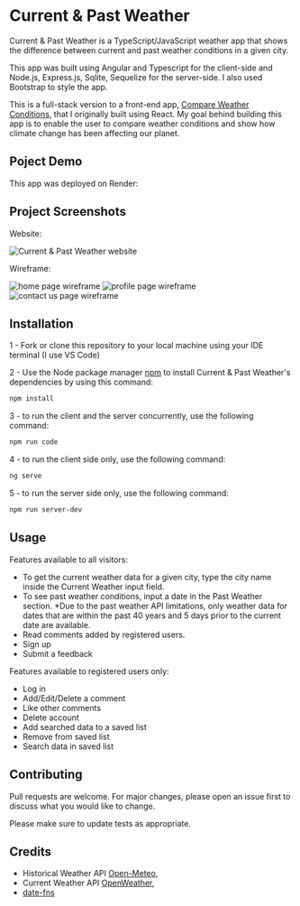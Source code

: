 # Current & Past Weather 

Current & Past Weather is a TypeScript/JavaScript weather app that shows the difference between current and past weather conditions in a given city. 

This app was built using Angular and Typescript for the client-side and Node.js, Express.js, Sqlite, Sequelize for the server-side. I also used Bootstrap to style the app.

This is a full-stack version to a front-end app, [Compare Weather Conditions](https://github.com/ArwaSharif/CompareWeatherConditions), that I originally built using React. My goal behind building this app is to enable the user to compare weather conditions and show how climate change has been affecting our planet.


## Poject Demo

This app was deployed on Render:


## Project Screenshots
Website:

![Current & Past Weather website](https://github.com/arwas11/Weather-App/assets/146148342/d529ea71-2128-406b-8edd-23e3d096d4e8)

Wireframe:

![home page wireframe](https://github.com/arwas11/Weather-App/assets/146148342/59d422c5-0ff1-434f-9b63-c5dea45482ea)
![profile page wireframe](https://github.com/arwas11/Weather-App/assets/146148342/5c06f0e5-6a58-4d9c-8e56-4d6af563977f)
![contact us page wireframe](https://github.com/arwas11/Weather-App/assets/146148342/14660450-f0d8-4881-aa52-b07fd4f638e6)

## Installation

1 - Fork or clone this repository to your local machine using your IDE terminal (I use VS Code)

2 - Use the Node package manager [npm](https://www.npmjs.com/) to install Current & Past Weather's dependencies by using this command:
```bash
npm install
```

3 - to run the client and the server concurrently, use the following command:
```bash
npm run code
```

4 - to run the client side only, use the following command:
```bash
ng serve
```

5 - to run the server side only, use the following command:
```bash
npm run server-dev
```

## Usage

Features available to all visitors:
- To get the current weather data for a given city, type the city name inside the Current Weather input field. 
- To see past weather conditions, input a date in the Past Weather section. *Due to the past weather API limitations, only weather data for dates that are within the past 40 years and 5 days prior to the current date are available.
- Read comments added by registered users.
- Sign up
- Submit a feedback

Features available to registered users only: 
- Log in
- Add/Edit/Delete a comment
- Like other comments
- Delete account
- Add searched data to a saved list 
- Remove from saved list
- Search data in saved list

## Contributing

Pull requests are welcome. For major changes, please open an issue first
to discuss what you would like to change.

Please make sure to update tests as appropriate.

## Credits

- Historical Weather API [Open-Meteo](https://open-meteo.com/),
- Current Weather API [OpenWeather](https://open-meteo.com/),
- [date-fns](https://date-fns.org/)
